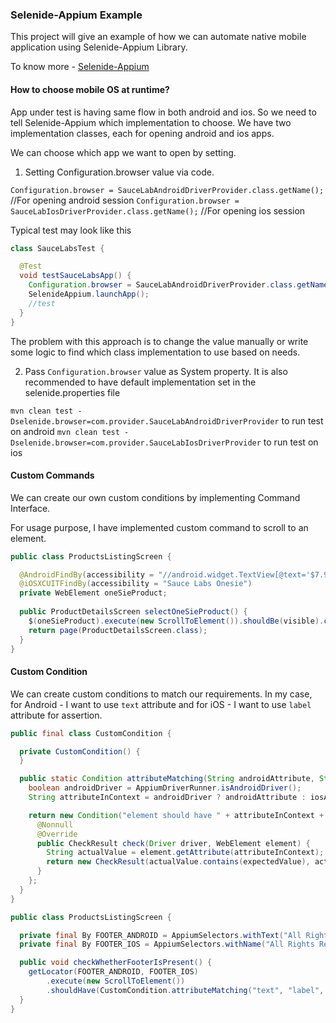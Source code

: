 ### Selenide-Appium Example

This project will give an example of how we can automate native mobile application using Selenide-Appium Library. 

To know more - [Selenide-Appium](https://github.com/selenide/selenide-appium)

#### How to choose mobile OS at runtime?

App under test is having same flow in both android and ios. So we need to tell Selenide-Appium which implementation to choose. We have two implementation classes, each for opening android and ios apps.

We can choose which app we want to open by setting.

1. Setting Configuration.browser value via code.

`Configuration.browser = SauceLabAndroidDriverProvider.class.getName();` //For opening android session
`Configuration.browser = SauceLabIosDriverProvider.class.getName();` //For opening ios session

Typical test may look like this

```java
class SauceLabsTest {

  @Test
  void testSauceLabsApp() {
    Configuration.browser = SauceLabAndroidDriverProvider.class.getName();
    SelenideAppium.launchApp();
    //test
  }
}
```

The problem with this approach is to change the value manually or write some logic to find which class implementation to use based on needs.

2. Pass `Configuration.browser` value as System property. It is also recommended to have default implementation set in the selenide.properties file

`mvn clean test -Dselenide.browser=com.provider.SauceLabAndroidDriverProvider` to run test on android
`mvn clean test -Dselenide.browser=com.provider.SauceLabIosDriverProvider` to run test on ios

#### Custom Commands

We can create our own custom conditions by implementing Command Interface.

For usage purpose, I have implemented custom command to scroll to an element.

```java
public class ProductsListingScreen {

  @AndroidFindBy(accessibility = "//android.widget.TextView[@text='$7.99']/preceding-sibling::android.view.ViewGroup/android.widget.ImageView")
  @iOSXCUITFindBy(accessibility = "Sauce Labs Onesie")
  private WebElement oneSieProduct;
  
  public ProductDetailsScreen selectOneSieProduct() {
    $(oneSieProduct).execute(new ScrollToElement()).shouldBe(visible).click();
    return page(ProductDetailsScreen.class);
  }
}
```

#### Custom Condition

We can create custom conditions to match our requirements.
In my case, for Android - I want to use `text` attribute and for iOS - I want to use `label` attribute for assertion.

```java
public final class CustomCondition {

  private CustomCondition() {
  }

  public static Condition attributeMatching(String androidAttribute, String iosAttribute, String expectedValue) {
    boolean androidDriver = AppiumDriverRunner.isAndroidDriver();
    String attributeInContext = androidDriver ? androidAttribute : iosAttribute;

    return new Condition("element should have " + attributeInContext + " with value " + expectedValue) {
      @Nonnull
      @Override
      public CheckResult check(Driver driver, WebElement element) {
        String actualValue = element.getAttribute(attributeInContext);
        return new CheckResult(actualValue.contains(expectedValue), actualValue);
      }
    };
  }
}
```
```java
public class ProductsListingScreen {

  private final By FOOTER_ANDROID = AppiumSelectors.withText("All Rights Reserved");
  private final By FOOTER_IOS = AppiumSelectors.withName("All Rights Reserved");

  public void checkWhetherFooterIsPresent() {
    getLocator(FOOTER_ANDROID, FOOTER_IOS)
        .execute(new ScrollToElement())
        .shouldHave(CustomCondition.attributeMatching("text", "label", "Sauce Labs"));
  }
}
```

